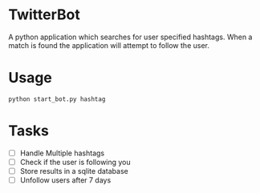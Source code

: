 TwitterBot
==========

A python application which searches for user specified hashtags. 
When a match is found the application will attempt to follow 
the user.

Usage
=====

    python start_bot.py hashtag
	
Tasks
=====

- [ ] Handle Multiple hashtags
- [ ] Check if the user is following you
- [ ] Store results in a sqlite database
- [ ] Unfollow users after 7 days
